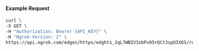 <!-- Code generated for API Clients. DO NOT EDIT. -->

#### Example Request

```bash
curl \
-X GET \
-H "Authorization: Bearer {API_KEY}" \
-H "Ngrok-Version: 2" \
https://api.ngrok.com/edges/https/edghts_2qL7WBIV3zbPv05rQCt3spUIX6S/routes/edghtsrt_2qL7W9n6HnbIgRQbqjvusQSC9UO/user_agent_filter
```
